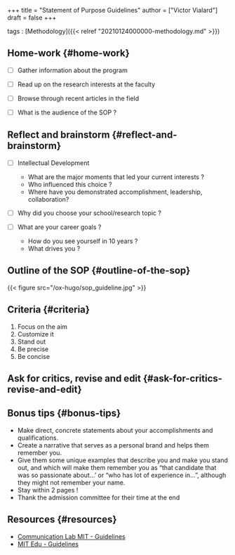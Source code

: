+++
title = "Statement of Purpose Guidelines"
author = ["Victor Vialard"]
draft = false
+++

tags
: [Methodology]({{< relref "20210124000000-methodology.md" >}})


## Home-work {#home-work}

-   [ ] Gather information about the program

-   [ ] Read up on the research interests at the faculty

-   [ ] Browse through recent articles in the field

-   [ ] What is the audience of the SOP ?


## Reflect and brainstorm {#reflect-and-brainstorm}

-   [ ] Intellectual Development
    -   What are the major moments that led your current interests ?
    -   Who influenced this choice ?
    -   Where have you demonstrated accomplishment, leadership, collaboration?

-   [ ] Why did you choose your school/research topic ?

-   [ ] What are your career goals ?
    -   How do you see yourself in 10 years ?
    -   What drives you ?


## Outline of the SOP {#outline-of-the-sop}

{{< figure src="/ox-hugo/sop_guideline.jpg" >}}


## Criteria {#criteria}

1.  Focus on the aim
2.  Customize it
3.  Stand out
4.  Be precise
5.  Be concise


## Ask for critics, revise and edit {#ask-for-critics-revise-and-edit}


## Bonus tips {#bonus-tips}

-   Make direct, concrete statements about your accomplishments and qualifications.
-   Create a narrative that serves as a personal brand and helps them remember you.
-   Give them some unique examples that describe you and make you stand out, and which will make them remember you as “that candidate that was so passionate about…’ or “who has lot of experience in…”, although they might not remember your name.
-   Stay within 2 pages !
-   Thank the admission committee for their time at the end


## Resources {#resources}

-   [Communication Lab MIT - Guidelines](https://mitcommlab.mit.edu/cee/commkit/statement-of-purpose/)
-   [MIT Edu - Guidelines](https://web.mit.edu/msrp/myMSRP/docs/Statement%20of%20purpose%20guidelines.pdf)

